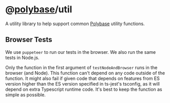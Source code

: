 # @[polybase](https://polybase.xyz)/util

A utility library to help support common [Polybase](https://polybase.xyz) utility functions.

## Browser Tests

We use `puppeteer` to run our tests in the browser.
We also run the same tests in Node.js.

Only the function in the first argument of `testNodeAndBrowser` runs in the browser (and Node).
This function can't depend on any code outside of the function.
It might also fail if given code that depends on features from ES version higher than
the ES version specified in ts-jest's tsconfig, as it will depend on extra Typescript runtime code.
It's best to keep the function as simple as possible.
